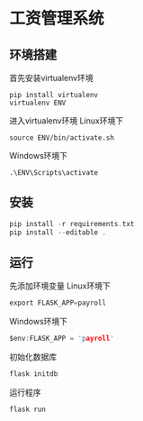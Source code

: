 # 工资管理系统

## 环境搭建
首先安装virtualenv环境
```
pip install virtualenv
virtualenv ENV
```
进入virtualenv环境
Linux环境下
```
source ENV/bin/activate.sh
```
Windows环境下
```
.\ENV\Scripts\activate
```

## 安装
```c
pip install -r requirements.txt
pip install --editable .
```

## 运行
先添加环境变量
Linux环境下
```c
export FLASK_APP=payroll
```
Windows环境下
```c
$env:FLASK_APP = 'payroll'
```
初始化数据库
```c
flask initdb
```
运行程序
```c
flask run
```
